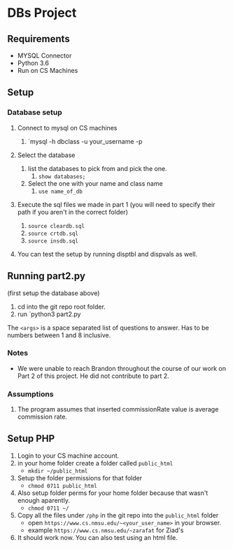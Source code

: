 # DBs Project

## Requirements

- MYSQL Connector
- Python 3.6
- Run on CS Machines

## Setup

### Database setup

1. Connect to mysql on CS machines
   1. `mysql -h dbclass -u your_username -p
2. Select the database
   1. list the databases to pick from and pick the one.
      1. `show databases;`
   2. Select the one with your name and class name
      1. `use name_of_db`
3. Execute the sql files we made in part 1 (you will need to specify their path if you aren't in the correct folder)
   1. `source cleardb.sql`
   2. `source crtdb.sql`
   3. `source insdb.sql`

4. You can test the setup by running disptbl and dispvals as well.

## Running part2.py

(first setup the database above)

1. cd into the git repo root folder. 
2. run `python3 part2.py <args>

The `<args>` is a space separated list of questions to answer. Has to be numbers between 1 and 8 inclusive.

### Notes

* We were unable to reach Brandon throughout the course of our work on Part 2 of this project. He did not contribute to part 2.


### Assumptions

1. The program assumes that inserted commissionRate value is average commission rate.


## Setup PHP

1. Login to your CS machine account. 
2. in your home folder create a folder called `public_html`
	- `mkdir ~/public_html`
3. Setup the folder permissions for that folder
	- `chmod 0711 public_html`
4. Also setup folder perms for your home folder because that wasn't enough aparently.
	- `chmod 0711 ~/`
5. Copy all the files under `/php` in the git repo into the `public_html` folder 
	- open `https://www.cs.nmsu.edu/~<your_user_name>` in your browser.
	- example `https://www.cs.nmsu.edu/~zarafat` for Ziad's
6. It should work now. You can also test using an html file. 
